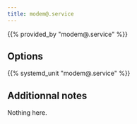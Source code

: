 ```yaml
---
title: modem@.service
---
```


{{% provided_by "modem@.service" %}}

## Options

{{% systemd_unit "modem@.service" %}}

## Additionnal notes

Nothing here.